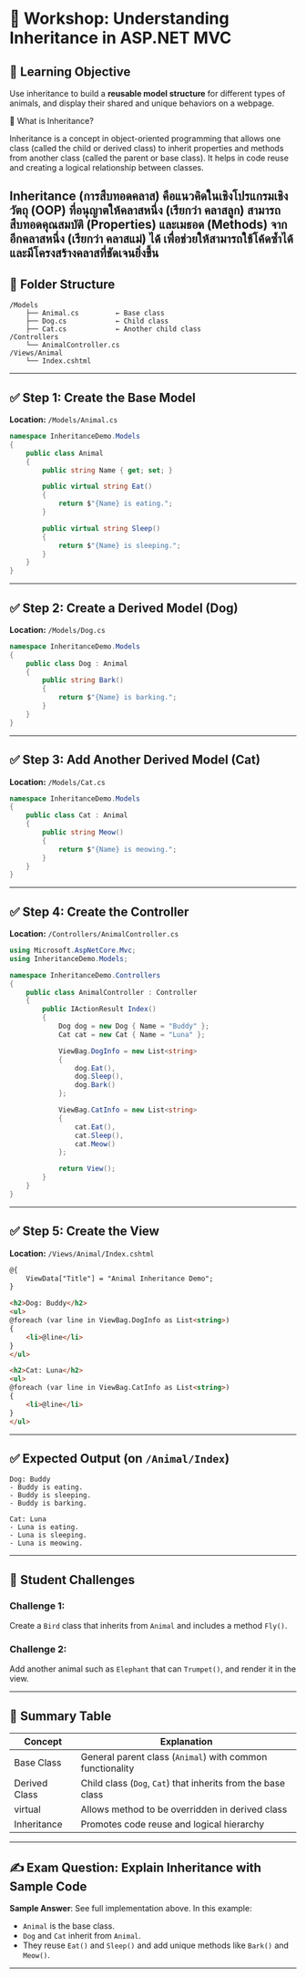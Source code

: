 # 🧪 Workshop: Understanding Inheritance in ASP.NET MVC

## 🌟 Learning Objective

Use inheritance to build a **reusable model structure** for different types of animals, and display their shared and unique behaviors on a webpage.

📘 What is Inheritance?

Inheritance is a concept in object-oriented programming that allows one class (called the child or derived class) to inherit properties and methods from another class (called the parent or base class). It helps in code reuse and creating a logical relationship between classes.

Inheritance (การสืบทอดคลาส) คือแนวคิดในเชิงโปรแกรมเชิงวัตถุ (OOP) ที่อนุญาตให้คลาสหนึ่ง (เรียกว่า คลาสลูก) สามารถสืบทอดคุณสมบัติ (Properties) และเมธอด (Methods) จากอีกคลาสหนึ่ง (เรียกว่า คลาสแม่) ได้ เพื่อช่วยให้สามารถใช้โค้ดซ้ำได้ และมีโครงสร้างคลาสที่ชัดเจนยิ่งขึ้น
---

## 📁 Folder Structure

```
/Models
    ├── Animal.cs         ← Base class
    ├── Dog.cs            ← Child class
    ├── Cat.cs            ← Another child class
/Controllers
    └── AnimalController.cs
/Views/Animal
    └── Index.cshtml
```

---

## ✅ Step 1: Create the Base Model

**Location:** `/Models/Animal.cs`

```csharp
namespace InheritanceDemo.Models
{
    public class Animal
    {
        public string Name { get; set; }

        public virtual string Eat()
        {
            return $"{Name} is eating.";
        }

        public virtual string Sleep()
        {
            return $"{Name} is sleeping.";
        }
    }
}
```

---

## ✅ Step 2: Create a Derived Model (Dog)

**Location:** `/Models/Dog.cs`

```csharp
namespace InheritanceDemo.Models
{
    public class Dog : Animal
    {
        public string Bark()
        {
            return $"{Name} is barking.";
        }
    }
}
```

---

## ✅ Step 3: Add Another Derived Model (Cat)

**Location:** `/Models/Cat.cs`

```csharp
namespace InheritanceDemo.Models
{
    public class Cat : Animal
    {
        public string Meow()
        {
            return $"{Name} is meowing.";
        }
    }
}
```

---

## ✅ Step 4: Create the Controller

**Location:** `/Controllers/AnimalController.cs`

```csharp
using Microsoft.AspNetCore.Mvc;
using InheritanceDemo.Models;

namespace InheritanceDemo.Controllers
{
    public class AnimalController : Controller
    {
        public IActionResult Index()
        {
            Dog dog = new Dog { Name = "Buddy" };
            Cat cat = new Cat { Name = "Luna" };

            ViewBag.DogInfo = new List<string>
            {
                dog.Eat(),
                dog.Sleep(),
                dog.Bark()
            };

            ViewBag.CatInfo = new List<string>
            {
                cat.Eat(),
                cat.Sleep(),
                cat.Meow()
            };

            return View();
        }
    }
}
```

---

## ✅ Step 5: Create the View

**Location:** `/Views/Animal/Index.cshtml`

```html
@{
    ViewData["Title"] = "Animal Inheritance Demo";
}

<h2>Dog: Buddy</h2>
<ul>
@foreach (var line in ViewBag.DogInfo as List<string>)
{
    <li>@line</li>
}
</ul>

<h2>Cat: Luna</h2>
<ul>
@foreach (var line in ViewBag.CatInfo as List<string>)
{
    <li>@line</li>
}
</ul>
```

---

## ✅ Expected Output (on `/Animal/Index`)

```
Dog: Buddy
- Buddy is eating.
- Buddy is sleeping.
- Buddy is barking.

Cat: Luna
- Luna is eating.
- Luna is sleeping.
- Luna is meowing.
```

---

## 🧩 Student Challenges

### Challenge 1:

Create a `Bird` class that inherits from `Animal` and includes a method `Fly()`.

### Challenge 2:

Add another animal such as `Elephant` that can `Trumpet()`, and render it in the view.

---

## 🧠 Summary Table

| Concept       | Explanation                                                  |
| ------------- | ------------------------------------------------------------ |
| Base Class    | General parent class (`Animal`) with common functionality    |
| Derived Class | Child class (`Dog`, `Cat`) that inherits from the base class |
| virtual       | Allows method to be overridden in derived class              |
| Inheritance   | Promotes code reuse and logical hierarchy                    |

---

## ✍️ Exam Question: Explain Inheritance with Sample Code

**Sample Answer**: See full implementation above. In this example:

* `Animal` is the base class.
* `Dog` and `Cat` inherit from `Animal`.
* They reuse `Eat()` and `Sleep()` and add unique methods like `Bark()` and `Meow()`.

---




